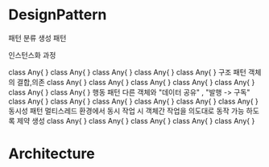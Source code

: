# DesignPattern

<procedure>
 패턴 분류
<procedure>
생성 패턴

<note>인스턴스화 과정</note>
<tabs>
<tab  title="Factory" >

<code-block lang="kotlin"> 
class Any{
}

</code-block>

</tab>

<tab  title="Builder"  >
<code-block lang="kotlin"> 
class Any{
}

</code-block>
</tab>

<tab title="Singleton"   >
<code-block lang="kotlin"> 
class Any{
}

</code-block>
</tab>
<tab  title=""  >
<code-block lang="kotlin"> 
class Any{
}

</code-block>
</tab>
<tab  title=""  >
<code-block lang="kotlin"> 
class Any{
}

</code-block>
</tab>


</tabs>
</procedure>

<procedure>
구조 패턴
<note>객체의 결합,의존</note>

<tabs>
<tab  title="Adapter" >
<code-block lang="kotlin"> 
class Any{
}

</code-block>
</tab>
<tab  title="Composite"  >
<code-block lang="kotlin"> 
class Any{
}

</code-block>
</tab>
<tab title="Singleton"   >
<code-block lang="kotlin"> 
class Any{
}

</code-block>
</tab>
<tab  title="Facade"  >
<code-block lang="kotlin"> 
class Any{
}

</code-block>
</tab>
<tab  title="Flyweight"  >
<code-block lang="kotlin"> 
class Any{
}

</code-block>
</tab>

<tab  title="Proxy"  >
<code-block lang="kotlin"> 
class Any{
}

</code-block>
</tab>

<tab  title="Decorator"  >
<code-block lang="kotlin"> 
class Any{
}

</code-block>
</tab>
</tabs>
</procedure>

<procedure>
행동 패턴
<note>다른 객체와 "데이터 공유" , "발행 -> 구독" </note>
<tabs>
<tab  title="Command" >
<code-block lang="kotlin"> 
class Any{
}

</code-block>
</tab>
<tab  title="Observer "  >
<code-block lang="kotlin"> 
class Any{
}

</code-block>
</tab>

<tab  title="Chain of responsibility"  >
<code-block lang="kotlin"> 
class Any{
}

</code-block>
</tab>
<tab title="State"   >
<code-block lang="kotlin"> 
class Any{
}

</code-block>
</tab>
<tab  title="Visitor"  >
<code-block lang="kotlin"> 
class Any{
}

</code-block>
</tab>

<tab  title="Strategy"  >
<code-block lang="kotlin"> 
class Any{
}

</code-block>
</tab>

</tabs>
</procedure>


<procedure>
동시성 패턴
<note>멀티스레드 환경에서 동시 작업 시 객체간 작업을 의도대로 동작 가능 하도록 제약 생성</note>
<tabs>
<tab  title="..." >
<code-block lang="kotlin"> 
class Any{
}

</code-block>
</tab>
<tab  title="..."  >
<code-block lang="kotlin"> 
class Any{
}

</code-block>
</tab>
<tab title="..."   >
<code-block lang="kotlin"> 
class Any{
}

</code-block>
</tab>
<tab  title=""  >
<code-block lang="kotlin"> 
class Any{
}

</code-block>
</tab>
<tab  title=""  >
<code-block lang="kotlin"> 
class Any{
}

</code-block>
</tab>


</tabs>

</procedure>

[//]: # (아웃라인)
</procedure>

# Architecture